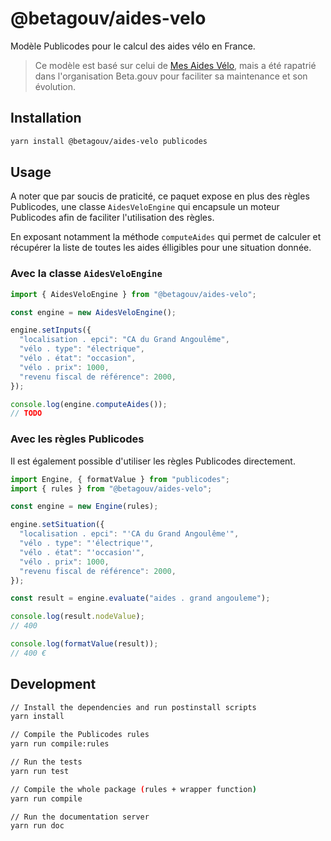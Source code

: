 # @betagouv/aides-velo

Modèle Publicodes pour le calcul des aides vélo en France.

> Ce modèle est basé sur celui de [Mes Aides Vélo](https://mesaidesvelo.fr/),
> mais a été rapatrié dans l'organisation Beta.gouv pour faciliter sa
> maintenance et son évolution.

## Installation

```sh
yarn install @betagouv/aides-velo publicodes
```

## Usage

A noter que par soucis de praticité, ce paquet expose en plus des règles
Publicodes, une classe `AidesVeloEngine` qui encapsule un moteur Publicodes afin de
faciliter l'utilisation des règles.

En exposant notamment la méthode `computeAides` qui permet de calculer et
récupérer la liste de toutes les aides élligibles pour une situation donnée.

### Avec la classe `AidesVeloEngine`

```typescript
import { AidesVeloEngine } from "@betagouv/aides-velo";

const engine = new AidesVeloEngine();

engine.setInputs({
  "localisation . epci": "CA du Grand Angoulême",
  "vélo . type": "électrique",
  "vélo . état": "occasion",
  "vélo . prix": 1000,
  "revenu fiscal de référence": 2000,
});

console.log(engine.computeAides());
// TODO
```

### Avec les règles Publicodes

Il est également possible d'utiliser les règles Publicodes directement.

```typescript
import Engine, { formatValue } from "publicodes";
import { rules } from "@betagouv/aides-velo";

const engine = new Engine(rules);

engine.setSituation({
  "localisation . epci": "'CA du Grand Angoulême'",
  "vélo . type": "'électrique'",
  "vélo . état": "'occasion'",
  "vélo . prix": 1000,
  "revenu fiscal de référence": 2000,
});

const result = engine.evaluate("aides . grand angouleme");

console.log(result.nodeValue);
// 400

console.log(formatValue(result));
// 400 €
```

## Development

```sh
// Install the dependencies and run postinstall scripts
yarn install

// Compile the Publicodes rules
yarn run compile:rules

// Run the tests
yarn run test

// Compile the whole package (rules + wrapper function)
yarn run compile

// Run the documentation server
yarn run doc
```
